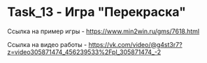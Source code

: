 # Task_13 - Игра "Перекраска"

Ссылка на пример игры - https://www.min2win.ru/gms/7618.html

Ссылка на видео работы - https://vk.com/video/@g4st3r7?z=video305871474_456239533%2Fpl_305871474_-2
